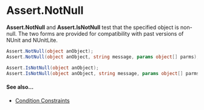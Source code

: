 # Assert.NotNull


**Assert.NotNull** and **Assert.IsNotNull** test that the specified object is non-null.
The two forms are provided for compatibility with past versions of NUnit and
NUnitLite.

```csharp
Assert.NotNull(object anObject);
Assert.NotNull(object anObject, string message, params object[] parms);

Assert.IsNotNull(object anObject);
Assert.IsNotNull(object anObject, string message, params object[] parms);
```

#### See also...
 * [Condition Constraints](xref:constraints#condition-constraints)
